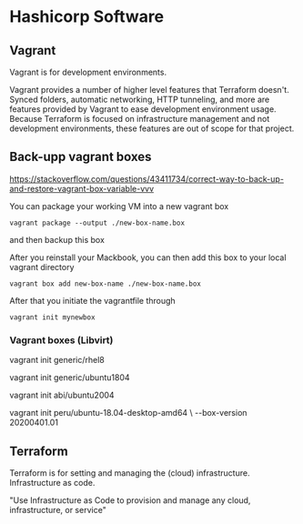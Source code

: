 # Hashicorp Software

## Vagrant

Vagrant is for development environments.

Vagrant provides a number of higher level features that Terraform doesn't. Synced folders, automatic networking, HTTP tunneling, and more are features provided by Vagrant to ease development environment usage. Because Terraform is focused on infrastructure management and not development environments, these features are out of scope for that project.

## Back-upp vagrant boxes

https://stackoverflow.com/questions/43411734/correct-way-to-back-up-and-restore-vagrant-box-variable-vvv

You can package your working VM into a new vagrant box

`vagrant package --output ./new-box-name.box`

and then backup this box

After you reinstall your Mackbook, you can then add this box to your local vagrant directory

`vagrant box add new-box-name ./new-box-name.box`

After that you initiate the vagrantfile through

`vagrant init mynewbox`

### Vagrant boxes (Libvirt)

vagrant init generic/rhel8

vagrant init generic/ubuntu1804

vagrant init abi/ubuntu2004

vagrant init peru/ubuntu-18.04-desktop-amd64 \ --box-version 20200401.01

## Terraform

Terraform is for setting and managing the (cloud) infrastructure.
Infrastructure as code.

"Use Infrastructure as Code to provision and manage any cloud, infrastructure, or service"
